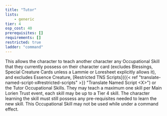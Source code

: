 ```yaml
---
title: "Tutor"
lists:
    - generic
tier: 4
osp_cost: 40
prerequisites: []
requirements: []
restricted: true
ladder: "command"
---
```

This allows the character to teach another character any Occupational Skill that they currently possess on their character card (excludes Blessings, Special Creature Cards unless a Lammie or Loresheet explicitly allows it), and excludes Essence Creature, [Restricted TNS Scripts]({{< ref "translate-named-script-x#restricted-scripts" >}} "Translate Named Script \<X>") or the Tutor Occupational Skills. They may teach a maximum one skill per Main Lorien Trust event, each skill may be up to a Tier 4 skill. The character learning the skill must still possess any pre-requisites needed to learn the new skill. This Occupational Skill may not be used while under a command effect.